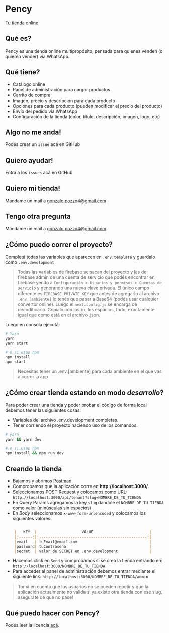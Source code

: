 # Pency
Tu tienda online

## Qué es?
Pency es una tienda online multipropósito, pensada para quienes venden (o quieren vender) via WhatsApp.

## Qué tiene?
* Catálogo online
* Panel de administración para cargar productos
* Carrito de compra
* Imagen, precio y descripción para cada producto
* Opciones para cada producto (pueden modificar el precio del producto)
* Envío del pedido via WhatsApp
* Configuración de la tienda (color, título, descripción, imagen, logo, etc)

## Algo no me anda!
Podés crear un `issue` acá en GitHub

## Quiero ayudar!
Entrá a los `issues` acá en GitHub

## Quiero mi tienda!
Mandame un mail a gonzalo.pozzo4@gmail.com

## Tengo otra pregunta
Mandame un mail a gonzalo.pozzo4@gmail.com

## ¿Cómo puedo correr el proyecto?
Completá todas las variables que aparecen en `.env.template` y guardalo como `.env.development`

> Todas las variables de firebase se sacan del proyecto y las de firebase admin de una cuenta de servicio que podés encontrar en firebase yendo a `Configuración > Usuarios y permisos > Cuentas de servicio` y generando una nueva clave privada. El único campo diferente es `FIREBASE_PRIVATE_KEY` que antes de agregarlo al archivo `.env.[ambiente]` lo tenés que pasar a Base64 (podés usar cualquier convertor online). Luego el `next.config.js` se encarga de decodificarlo. Copialo con los \n, los espacios, todo, exactamente igual que como está en el archivo .json.

Luego en consola ejecutá:
```bash
# Yarn
yarn
yarn start

# O si usas npm
npm install
npm start
```
> Necesitás tener un .env.[ambiente] para cada ambiente en el que vas a correr la app

## ¿Cómo crear tienda estando en modo *desarrollo*?
Para poder crear una tienda y poder probar el código de forma local debemos tener las siguientes cosas:

- Variables del archivo .env.development completas.
- Tener corriendo el proyecto haciendo uso de los comandos.
```bash
# yarn
yarn && yarn dev

# o si usas npm
npm install && npm run dev
```

## Creando la tienda
 - Bajamos y abrimos [Postman](https://www.postman.com/downloads/).
 - Comprobamos que la aplicación corre en **http://localhost:3000/**.
 - Seleccionamos POST Request y colocamos como URL: `http://localhost:3000/api/tenant?slug=NOMBRE_DE_TU_TIENDA`
 - En Query Params agregamos la key `slug` dandole el `NOMBRE_DE_TU_TIENDA` como valor (minúsculas sin espacios)
 - En *Body* seleccionamos `x-www-form-urlencoded` y colocamos los siguientes valores:
```markdown

	|   KEY  |                    VALUE                         |
	|:------:|:------------------------------------------------:|
	|email   | tuEmail@email.com                                |
	|password| tuContraseña                                     |
	|secret  | valor de SECRET en .env.development              |

```
 - Hacemos click en `Send` y comprobamos si se creó la tienda entrando en: `http://localhost:3000/NOMBRE_DE_TU_TIENDA`
 -  Para acceder al panel de administración debemos entrar mediante el siguiente link: `http://localhost:3000/NOMBRE_DE_TU_TIENDA/admin`

 > Tomá en cuenta que los usuarios no se pueden repetir y que la aplicación actualmente no valida si ya existe otra tienda con ese slug, asegurate de que no pase!

## Qué puedo hacer con Pency?
Podés leer la licencia [acá](./LICENSE.md).
